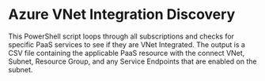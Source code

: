 # Azure VNet Integration Discovery
This PowerShell script loops through all subscriptions and checks for specific PaaS services to see if they are VNet Integrated. The output is a CSV file containing the applicable PaaS resource with the connect VNet, Subnet, Resource Group, and any Service Endpoints that are enabled on the subnet.
